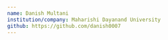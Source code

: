 ```yaml
---
name: Danish Multani
institution/company: Maharishi Dayanand University 
github: https://github.com/danish0007
---
```

